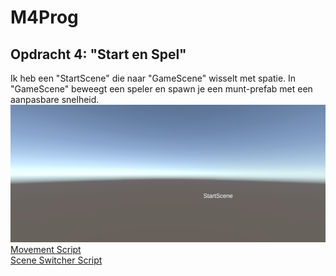 # M4Prog

## Opdracht 4: "Start en Spel"
Ik heb een "StartScene" die naar "GameScene" wisselt met spatie. In "GameScene" beweegt een speler en spawn je een munt-prefab met een aanpasbare snelheid.
![](StartScene.gif)
[Movement Script](M4Prog/Assets/Scripts/Movement.cs)\
[Scene Switcher Script](M4Prog/Assets/Scripts/StartScene.cs)
